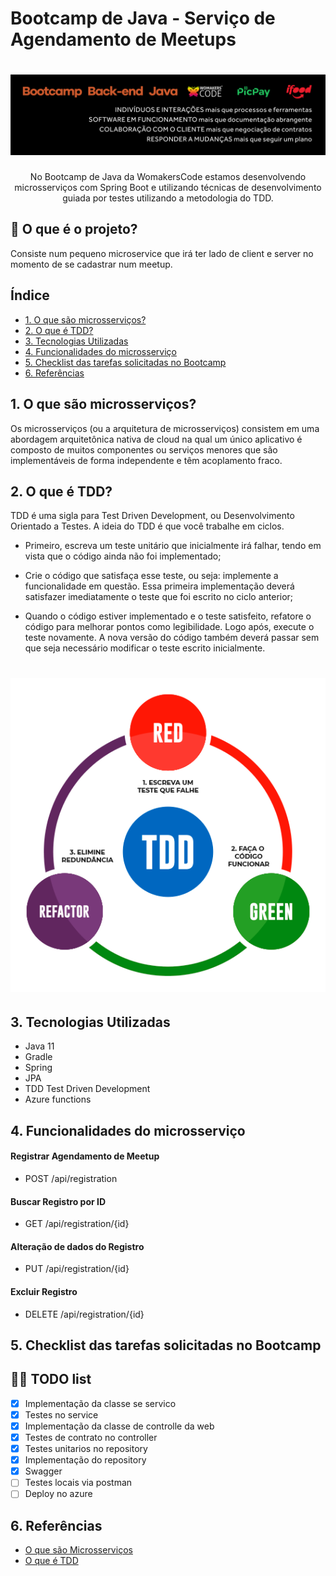 # Bootcamp de Java - Serviço de Agendamento de Meetups
<h1 align="center">
    <img alt="center" title="WomakersCode" src="img/womakerscode.png">
</h1>

<p align="center"> No Bootcamp de Java da WomakersCode estamos desenvolvendo microsserviços com Spring Boot e utilizando técnicas de desenvolvimento guiada por testes utilizando a metodologia do TDD. </p> 

## 🤔 O que é o projeto?

Consiste num pequeno microservice que irá ter lado de client e server no momento de se cadastrar num meetup.

## Índice

* [1. O que são microsserviços?](#microsserviços)
* [2. O que é TDD?](#tdd)
* [3. Tecnologias Utilizadas](#tecnologias)
* [4. Funcionalidades do microsserviço](#funcionalidades)
* [5. Checklist das tarefas solicitadas no Bootcamp](#checklist)
* [6. Referências](#referencias)

<div id='microsserviços'/>

## 1. O que são microsserviços?
Os microsserviços (ou a arquitetura de microsserviços) consistem em uma abordagem arquitetônica nativa de cloud na qual um único aplicativo é composto de muitos componentes ou serviços menores que são implementáveis de forma independente e têm acoplamento fraco.

<div id='tdd'/>

## 2. O que é TDD?
TDD é uma sigla para Test Driven Development, ou Desenvolvimento Orientado a Testes. A ideia do TDD é que você trabalhe em ciclos.

- Primeiro, escreva um teste unitário que inicialmente irá falhar, tendo em vista que o código ainda não foi implementado;

- Crie o código que satisfaça esse teste, ou seja: implemente a funcionalidade em questão. Essa primeira implementação deverá satisfazer imediatamente o teste que foi escrito no ciclo anterior;
 
- Quando o código estiver implementado e o teste satisfeito, refatore o código para melhorar pontos como legibilidade. Logo após, execute o teste novamente. A nova versão do código também deverá passar sem que seja necessário modificar o teste escrito inicialmente.


<h1 align="center">
    <img alt="TDD" title="TDD" src="img/tdd.png">
</h1>

<div id='tecnologias'/>

## 3. Tecnologias Utilizadas
- Java 11
- Gradle
- Spring
- JPA
- TDD Test Driven Development
- Azure functions

<div id='funcionalidades'/>

## 4. Funcionalidades do microsserviço

#### Registrar Agendamento de Meetup
- POST /api/registration

#### Buscar Registro por ID
- GET /api/registration/{id}

#### Alteração de dados do Registro
- PUT /api/registration/{id}

#### Excluir Registro
- DELETE /api/registration/{id}

<div id='checklist'/>

## 5. Checklist das tarefas solicitadas no Bootcamp

## 👩‍💻 TODO list
- [X] Implementação da classe se servico
- [X] Testes no service
- [X] Implementação da classe de controlle da web
- [X] Testes de contrato no controller
- [X] Testes unitarios no repository
- [X] Implementação do repository
- [X] Swagger
- [ ] Testes locais via postman
- [ ] Deploy no azure

<div id='referencias'/>

## 6. Referências
- [O que são Microsserviços](https://www.ibm.com/br-pt/cloud/learn/microservices)
- [O que é TDD](https://www.treinaweb.com.br/blog/afinal-o-que-e-tdd)


